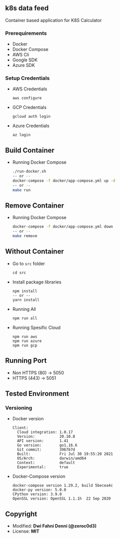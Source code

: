 ## k8s data feed

Container based application for K8S Calculator

### Prerequirements

- Docker
- Docker Compose
- AWS Cli
- Google SDK
- Azure SDK

### Setup Credentials

- AWS Credentials
  ```
  aws configure
  ```
- GCP Credentials

  ```
  gcloud auth login
  ```

- Azure Credentials

  ```
  az login
  ```

## Build Container

- Running Docker Compose
  ```bash
  ./run-docker.sh
  -- or --
  docker-compose -f docker/app-compose.yml up -d
  -- or --
  make run
  ```

## Remove Container

- Running Docker Compose
  ```bash
  docker-compose -f docker/app-compose.yml down
  -- or --
  make remove
  ```

## Without Container

- Go to `src` folder
  ```
  cd src
  ```
- Install package libraries
  ```
  npm install
  -- or --
  yarn install
  ```
- Running All
  ```
  npm run all
  ```
- Running Spesific Cloud
  ```
  npm run aws
  npm run azure
  npm run gcp
  ```

## Running Port

- Non HTTPS (80) -> 5050
- HTTPS (443) -> 5051

## Tested Environment

### Versioning

- Docker version
  ```
  Client:
    Cloud integration: 1.0.17
    Version:           20.10.8
    API version:       1.41
    Go version:        go1.16.6
    Git commit:        3967b7d
    Built:             Fri Jul 30 19:55:20 2021
    OS/Arch:           darwin/amd64
    Context:           default
    Experimental:      true
  ```
- Docker-Compose version
  ```
  docker-compose version 1.29.2, build 5becea4c
  docker-py version: 5.0.0
  CPython version: 3.9.0
  OpenSSL version: OpenSSL 1.1.1h  22 Sep 2020
  ```

## Copyright

- Modified: **Dwi Fahni Denni (@zeroc0d3)**
- License: **MIT**
